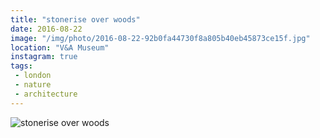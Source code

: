 ```yaml
---
title: "stonerise over woods"
date: 2016-08-22
image: "/img/photo/2016-08-22-92b0fa44730f8a805b40eb45873ce15f.jpg"
location: "V&A Museum"
instagram: true
tags:
 - london
 - nature
 - architecture
---
```


![stonerise over woods](/img/photo/2016-08-22-92b0fa44730f8a805b40eb45873ce15f.jpg)
